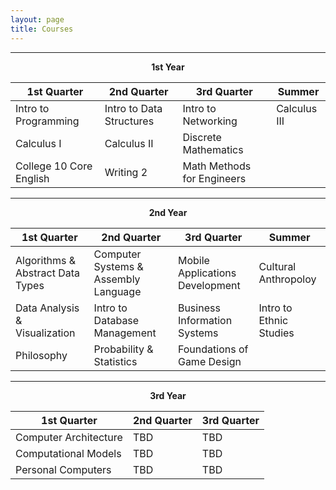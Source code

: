 ```yaml
---
layout: page
title: Courses
---
```



---

**<div align="center">1st Year</div>** 

<table>
  <thead>
    <tr>
      <th>1st Quarter</th>
      <th>2nd Quarter</th>
      <th>3rd Quarter</th>
      <th>Summer</th>
    </tr>
  </thead>
  <tbody>
    <tr>
      <td>Intro to Programming</td>
      <td>Intro to Data Structures</td>
      <td>Intro to Networking</td>
      <td>Calculus III</td>
    </tr>
    <tr>
      <td>Calculus I</td>
      <td>Calculus II</td>
      <td>Discrete Mathematics</td>
      <td></td>
    </tr>
    <tr>
      <td>College 10 Core English</td>
      <td>Writing 2</td>
      <td>Math Methods for Engineers</td>
      <td></td>
    </tr>
  </tbody>
</table>

----


**<div align="center">2nd Year</div>**

<table>
  <thead>
    <tr>
      <th>1st Quarter</th>
      <th>2nd Quarter</th>
      <th>3rd Quarter</th>
      <th>Summer</th>
    </tr>
  </thead>
  <tbody>
    <tr>
      <td>Algorithms & Abstract Data Types</td>
      <td>Computer Systems & Assembly Language</td>
      <td>Mobile Applications Development</td>
      <td>Cultural Anthropoloy</td>
    </tr>
    <tr>
      <td>Data Analysis & Visualization</td>
      <td>Intro to Database Management</td>
      <td>Business Information Systems</td>
      <td>Intro to Ethnic Studies</td>
    </tr>
    <tr>
      <td>Philosophy</td>
      <td>Probability & Statistics</td>
      <td>Foundations of Game Design</td>
      <td></td>
    </tr>
  </tbody>
</table>

----

**<div align="center">3rd Year</div>**


<table>
  <thead>
    <tr>
      <th>1st Quarter</th>
      <th>2nd Quarter</th>
      <th>3rd Quarter</th>
    </tr>
  </thead>
  <tbody>
    <tr>
      <td>Computer Architecture</td>
      <td>TBD</td>
      <td>TBD</td>
    </tr>
    <tr>
      <td>Computational Models</td>
      <td>TBD</td>
      <td>TBD</td>
    </tr>
    <tr>
      <td>Personal Computers</td>
      <td>TBD</td>
      <td>TBD</td>
    </tr>
  </tbody>
</table>
